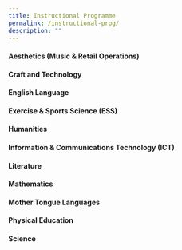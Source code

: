 ```yaml
---
title: Instructional Programme
permalink: /instructional-prog/
description: ""
---
```

#### Aesthetics (Music & Retail Operations)

#### Craft and Technology

#### English Language

#### Exercise & Sports Science (ESS)

#### Humanities

#### Information & Communications Technology (ICT)

#### Literature

#### Mathematics

#### Mother Tongue Languages

#### Physical Education

#### Science